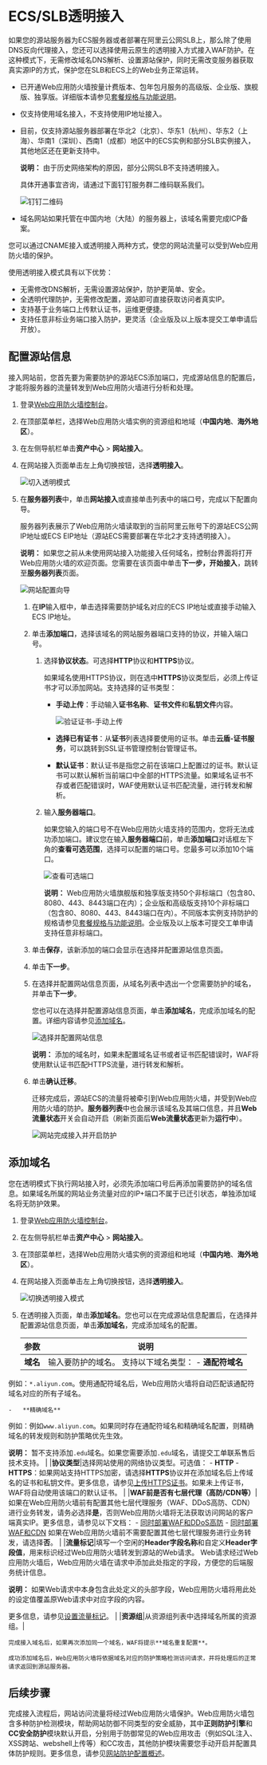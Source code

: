 # ECS/SLB透明接入

如果您的源站服务器为ECS服务器或者部署在阿里云公网SLB上，那么除了使用DNS反向代理接入，您还可以选择使用云原生的透明接入方式接入WAF防护。在这种模式下，无需修改域名DNS解析、设置源站保护，同时无需改变服务器获取真实源IP的方式，保护您在SLB和ECS上的Web业务正常运转。

-   已开通Web应用防火墙按量计费版本、包年包月服务的高级版、企业版、旗舰版、独享版。详细版本请参见[套餐规格与功能说明](/cn.zh-CN/产品简介/套餐规格与功能说明.md)。
-   仅支持使用域名接入，不支持使用IP地址接入。
-   目前，仅支持源站服务器部署在华北2（北京）、华东1（杭州）、华东2（上海）、华南1（深圳）、西南1（成都）地区中的ECS实例和部分SLB实例接入，其他地区还在更新支持中。

    **说明：** 由于历史网络架构的原因，部分公网SLB不支持透明接入。

    具体开通事宜咨询，请通过下面钉钉服务群二维码联系我们。

    ![钉钉二维码](https://static-aliyun-doc.oss-cn-hangzhou.aliyuncs.com/assets/img/zh-CN/0145520061/p167085.png)

-   域名网站如果托管在中国内地（大陆）的服务器上，该域名需要完成ICP备案。

您可以通过CNAME接入或透明接入两种方式，使您的网站流量可以受到Web应用防火墙的保护。

使用透明接入模式具有以下优势：

-   无需修改DNS解析，无需设置源站保护，防护更简单、安全。
-   全透明代理防护，无需修改配置，源站即可直接获取访问者真实IP。
-   支持基于业务端口上传默认证书，运维更便捷。
-   支持任意非标业务端口接入防护，更灵活（企业版及以上版本提交工单申请后开放）。

## 配置源站信息

接入网站前，您首先要为需要防护的源站ECS添加端口，完成源站信息的配置后，才能将服务器的流量转发到Web应用防火墙进行分析和处理。

1.  登录[Web应用防火墙控制台](https://yundun.console.aliyun.com/?p=waf)。

2.  在顶部菜单栏，选择Web应用防火墙实例的资源组和地域（**中国内地**、**海外地区**）。

3.  在左侧导航栏单击**资产中心** \> **网站接入**。

4.  在网站接入页面单击左上角切换按钮，选择**透明接入**。

    ![切入透明模式](https://static-aliyun-doc.oss-cn-hangzhou.aliyuncs.com/assets/img/zh-CN/8767549951/p130375.png)

5.  在**服务器列表**中，单击**网站接入**或直接单击列表中的端口号，完成以下配置向导。

    服务器列表展示了Web应用防火墙读取到的当前阿里云账号下的源站ECS公网IP地址或ECS EIP地址（源站ECS需要部署在华北2才支持透明接入）。

    **说明：** 如果您之前从未使用网站接入功能接入任何域名，控制台界面将打开Web应用防火墙的欢迎页面。您需要在该页面中单击**下一步，开始接入**，跳转至**服务器列表**页面。

    ![网站配置向导](https://static-aliyun-doc.oss-cn-hangzhou.aliyuncs.com/assets/img/zh-CN/8767549951/p129488.png)

    1.  在**IP**输入框中，单击选择需要防护域名对应的ECS IP地址或直接手动输入ECS IP地址。
    2.  单击**添加端口**，选择该域名的网站服务器端口支持的协议，并输入端口号。
        1.  选择**协议状态**。可选择**HTTP**协议和**HTTPS**协议。

            如果域名使用HTTPS协议，则在选中**HTTPS**协议类型后，必须上传证书才可以添加网站。支持选择的证书类型：

            -   **手动上传**：手动输入**证书名称**、**证书文件**和**私钥文件**内容。

                ![验证证书-手动上传](https://static-aliyun-doc.oss-cn-hangzhou.aliyuncs.com/assets/img/zh-CN/9835649951/p96933.png)

            -   **选择已有证书**：从**证书**列表选择要使用的证书。单击**云盾-证书服务**，可以跳转到SSL证书管理控制台管理证书。
            -   **默认证书**：默认证书是指您之前在该端口上配置过的证书。默认证书可以默认解析当前端口中全部的HTTPS流量。如果域名证书不存或者匹配错误时，WAF使用默认证书匹配流量，进行转发和解析。
        2.  输入**服务器端口**。

            如果您输入的端口号不在Web应用防火墙支持的范围内，您将无法成功添加端口。建议您在输入**服务器端口**前，单击**添加端口**对话框左下角的**查看可选范围**，选择可以配置的端口号。您最多可以添加10个端口。

            ![查看可选端口](https://static-aliyun-doc.oss-cn-hangzhou.aliyuncs.com/assets/img/zh-CN/8767549951/p129680.png)

            **说明：** Web应用防火墙旗舰版和独享版支持50个非标端口（包含80、8080、443、8443端口在内）；企业版和高级版支持10个非标端口（包含80、8080、443、8443端口在内）。不同版本实例支持防护的规格请参见[套餐规格与功能说明](/cn.zh-CN/产品简介/套餐规格与功能说明.md)。企业版及以上版本可提交工单申请支持任意非标端口。

    3.  单击**保存**，该新添加的端口会显示在选择并配置源站信息页面。
    4.  单击**下一步**。
    5.  在选择并配置网站信息页面，从域名列表中选出一个您需要防护的域名，并单击**下一步**。

        您也可以在选择并配置源站信息页面，单击**添加域名**，完成添加域名的配置。详细内容请参见[添加域名](#section_8wf_lm9_7d3)。

        ![选择并配置网站信息](https://static-aliyun-doc.oss-cn-hangzhou.aliyuncs.com/assets/img/zh-CN/8767549951/p129684.png)

        **说明：** 添加的域名时，如果未配置域名证书或者证书匹配错误时，WAF将使用默认证书匹配HTTPS流量，进行转发和解析。

    6.  单击**确认迁移**。

        迁移完成后，源站ECS的流量将被牵引到Web应用防火墙，并受到Web应用防火墙的防护。**服务器列表**中也会展示该域名及其端口信息，并且**Web流量状态**开关会自动开启（刷新页面后**Web流量状态**更新为**运行中**）。

        ![网站完成接入并开启防护](https://static-aliyun-doc.oss-cn-hangzhou.aliyuncs.com/assets/img/zh-CN/8767549951/p129688.png)


## 添加域名

您在透明模式下执行网站接入时，必须先添加端口号后再添加需要防护的域名信息。如果域名所属的网站业务流量对应的IP+端口不属于已迁引状态，单独添加域名将无防护效果。

1.  登录[Web应用防火墙控制台](https://yundun.console.aliyun.com/?p=waf)。

2.  在左侧导航栏单击**资产中心** \> **网站接入**。

3.  在顶部菜单栏，选择Web应用防火墙实例的资源组和地域（**中国内地**、**海外地区**）。

4.  在网站接入页面单击左上角切换按钮，选择**透明接入**。

    ![切换透明接入模式](https://static-aliyun-doc.oss-cn-hangzhou.aliyuncs.com/assets/img/zh-CN/8767549951/p129451.png)

5.  在透明接入页面，单击**添加域名**。您也可以在完成源站信息配置后，在选择并配置源站信息页面，单击**添加域名**，完成添加域名的配置。

    |参数|说明|
    |--|--|
    |**域名**|输入要防护的域名。 支持以下域名类型：     -   **通配符域名**

例如：`*.aliyun.com`。使用通配符域名后，Web应用防火墙将自动匹配该通配符域名对应的所有子域名。

    -   **精确域名**

例如：例如`www.aliyun.com`。如果同时存在通配符域名和精确域名配置，则精确域名的转发规则和防护策略优先生效。

**说明：** 暂不支持添加`.edu`域名。如果您需要添加`.edu`域名，请提交工单联系售后技术支持。 |
    |**协议类型**|选择网站使用的网络协议类型。可选值：     -   **HTTP**
    -   **HTTPS**：如果网站支持HTTPS加密，请选择**HTTPS**协议并在添加域名后上传域名的证书和私钥文件。更多信息，请参见[上传HTTPS证书]()。如果未上传证书，WAF将自动使用该端口的默认证书。 |
    |**WAF前是否有七层代理（高防/CDN等）**|如果在Web应用防火墙前有配置其他七层代理服务（WAF、DDoS高防、CDN）进行业务转发，请务必选择**是**，否则Web应用防火墙将无法获取访问网站的客户端真实IP。更多信息，请参见以下文档：     -   [同时部署WAF和DDoS高防](/cn.zh-CN/接入WAF/云产品接入WAF/同时部署WAF和DDoS高防.md)
    -   [同时部署WAF和CDN](/cn.zh-CN/接入WAF/云产品接入WAF/同时部署WAF和CDN.md)
如果在Web应用防火墙前不需要配置其他七层代理服务进行业务转发，请选择**否**。 |
    |**流量标记**|填写一个空闲的**Header字段名称**和自定义**Header字段值**，用来标识经过Web应用防火墙转发到源站的Web请求。 Web请求经过Web应用防火墙后，Web应用防火墙在请求中添加此处指定的字段，方便您的后端服务统计信息。

**说明：** 如果Web请求中本身包含此处定义的头部字段，Web应用防火墙将用此处的设定值覆盖原Web请求中对应字段的内容。

更多信息，请参见[设置流量标记]()。 |
    |**资源组**|从资源组列表中选择域名所属的资源组。|

    完成接入域名后，如果再次添加同一个域名，WAF将提示**域名重复配置**。

    成功添加域名后，Web应用防火墙将依据域名对应的防护策略检测访问请求，并将处理后的正常请求返回到源站服务器。


## 后续步骤

完成接入流程后，网站访问流量将经过Web应用防火墙保护。Web应用防火墙包含多种防护检测模块，帮助网站防御不同类型的安全威胁，其中**正则防护引擎**和**CC安全防护**模块默认开启，分别用于防御常见的Web应用攻击（例如SQL注入、XSS跨站、webshell上传等）和CC攻击，其他防护模块需要您手动开启并配置具体防护规则。更多信息，请参见[网站防护配置概述](/cn.zh-CN/网站防护配置/概述.md)。

